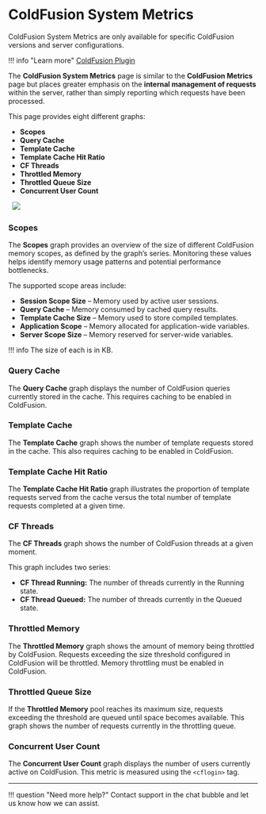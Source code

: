 

# ColdFusion System Metrics

ColdFusion System Metrics are only available for specific ColdFusion versions and server configurations.

!!! info "Learn more"
    [ColdFusion Plugin](/Data-insights/Extras/Plugins/FusionReactor-ColdFusion-Plugin/)

The **ColdFusion System Metrics** page is similar to the **ColdFusion Metrics** page but places greater emphasis on the **internal management of requests** within the server, rather than simply reporting which requests have been processed.

This page provides eight different graphs:

* **Scopes**
* **Query Cache**
* **Template Cache**
* **Template Cache Hit Ratio**
* **CF Threads**
* **Throttled Memory**
* **Throttled Queue Size**
* **Concurrent User Count**


 
![](/attachments/245549451/245549457.png)


### Scopes

The **Scopes** graph provides an overview of the size of different ColdFusion memory scopes, as defined by the graph’s series. Monitoring these values helps identify memory usage patterns and potential performance bottlenecks.

The supported scope areas include:

* **Session Scope Size** – Memory used by active user sessions.
* **Query Cache** – Memory consumed by cached query results.
* **Template Cache Size** – Memory used to store compiled templates.
* **Application Scope** – Memory allocated for application-wide variables.
* **Server Scope Size** – Memory reserved for server-wide variables.



!!! info 
    The size of each is in KB.


### Query Cache

The **Query Cache** graph displays the number of ColdFusion queries currently stored in the cache. This requires caching to be enabled in ColdFusion.

### Template Cache

The **Template Cache** graph shows the number of template requests stored in the cache. This also requires caching to be enabled in ColdFusion.

### Template Cache Hit Ratio

The **Template Cache Hit Ratio** graph illustrates the proportion of template requests served from the cache versus the total number of template requests completed at a given time.

### CF Threads

The **CF Threads** graph shows the number of ColdFusion threads at a given moment.

This graph includes two series:

* **CF Thread Running:** The number of threads currently in the Running state.
* **CF Thread Queued:** The number of threads currently in the Queued state.

### Throttled Memory

The **Throttled Memory** graph shows the amount of memory being throttled by ColdFusion. Requests exceeding the size threshold configured in ColdFusion will be throttled. Memory throttling must be enabled in ColdFusion.

### Throttled Queue Size

If the **Throttled Memory** pool reaches its maximum size, requests exceeding the threshold are queued until space becomes available. This graph shows the number of requests currently in the throttling queue.

### Concurrent User Count

The **Concurrent User Count** graph displays the number of users currently active on ColdFusion. This metric is measured using the `<cflogin>` tag.




___

!!! question "Need more help?"
    Contact support in the chat bubble and let us know how we can assist.
